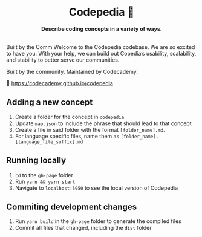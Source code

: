 <div align="center">
  <br>
  <h1>Codepedia 📕</h1>
  <strong>Describe coding concepts in a variety of ways.</strong>
</div>
<br>

Built by the Comm
Welcome to the Codepedia codebase. We are so excited to have you. With your help, we can build out Copedia’s usability, scalability, and stability to better serve our communities.

Built by the community. Maintained by Codecademy.

📕 https://codecademy.github.io/codepedia

## Adding a new concept

1. Create a folder for the concept in `codepedia`
1. Update `map.json` to include the phrase that should lead to that concept
1. Create a file in said folder with the format `[folder_name].md`.
1. For language specific files, name them as `[folder_name].[language_file_suffix].md`

## Running locally

1. `cd` to the `gh-page` folder
1. Run `yarn && yarn start`
1. Navigate to `localhost:5050` to see the local version of Codepedia

## Commiting development changes

1. Run `yarn build` in the `gh-page` folder to generate the compiled files
1. Commit all files that changed, including the `dist` folder
